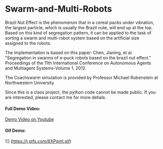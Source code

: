 # Swarm-and-Multi-Robots
Brazil Nut Effect is the phenomenon that in a cereal packs under vibration, the largest particle, which is usually the Brazil nute, will end up at the top. Based on this kind of segregation pattern, it can be applied to the task of sorting a swarm and multi-robot system based on the artificial size assigned to the robots.

The implementation is based on this paper:
Chen, Jianing, et al. "Segregation in swarms of e-puck robots based on the brazil nut effect." Proceedings of the 11th International Conference on Autonomous Agents and Multiagent Systems-Volume 1. 2012.

The Coachswarm simulation is provided by Professor Michael Rubenstein at Northwestern University

Since this is a class project, the python code cannot be made public. If you are interested, please contact me for more detials.


#### Full Demo Video:
  
[Demo Video on Youtube](https://youtu.be/DbniXUkcucA)
  

#### Gif Demo:
![] (https://j.gifs.com/6XPqml.gif)


